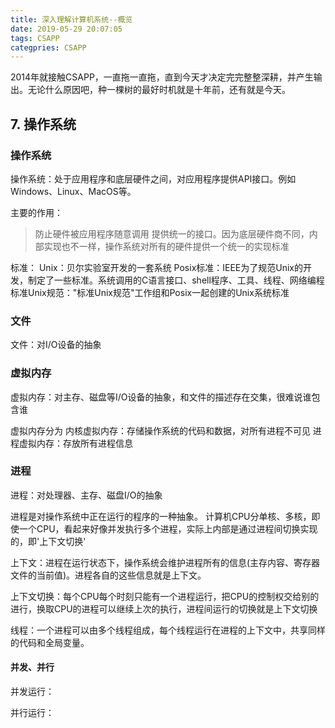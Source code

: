 ```yaml
---
title: 深入理解计算机系统--概览
date: 2019-05-29 20:07:05
tags: CSAPP
categpries: CSAPP
---
```

2014年就接触CSAPP，一直拖一直拖，直到今天才决定完完整整深耕，并产生输出。无论什么原因吧，种一棵树的最好时机就是十年前，还有就是今天。

<!-- more -->

## 7. 操作系统

### 操作系统
操作系统：处于应用程序和底层硬件之间，对应用程序提供API接口。例如Windows、Linux、MacOS等。

主要的作用：
> 防止硬件被应用程序随意调用
> 提供统一的接口。因为底层硬件商不同，内部实现也不一样，操作系统对所有的硬件提供一个统一的实现标准
	
标准：
	Unix：贝尔实验室开发的一套系统
	Posix标准：IEEE为了规范Unix的开发，制定了一些标准。系统调用的C语言接口、shell程序、工具、线程、网络编程
	标准Unix规范："标准Unix规范"工作组和Posix一起创建的Unix系统标准

### 文件
文件：对I/O设备的抽象

### 虚拟内存
虚拟内存：对主存、磁盘等I/O设备的抽象，和文件的描述存在交集，很难说谁包含谁

虚拟内存分为
内核虚拟内存：存储操作系统的代码和数据，对所有进程不可见
进程虚拟内存：存放所有进程信息

### 进程
进程：对处理器、主存、磁盘I/O的抽象

进程是对操作系统中正在运行的程序的一种抽象。
计算机CPU分单核、多核，即使一个CPU，看起来好像并发执行多个进程，实际上内部是通过进程间切换实现的，即'上下文切换'

上下文：进程在运行状态下，操作系统会维护进程所有的信息(主存内容、寄存器文件的当前值)。进程各自的这些信息就是上下文。

上下文切换：每个CPU每个时刻只能有一个进程运行，把CPU的控制权交给别的进行，换取CPU的进程可以继续上次的执行，进程间运行的切换就是上下文切换

线程：一个进程可以由多个线程组成，每个线程运行在进程的上下文中，共享同样的代码和全局变量。
	
#### 并发、并行

并发运行：

并行运行：

